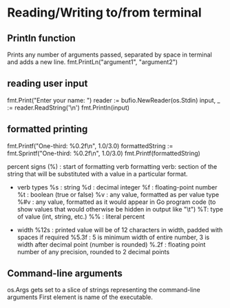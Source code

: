 # Reading/Writing to/from terminal

## Println function
Prints any number of arguments passed, separated by space in terminal and adds a new line.
  fmt.PrintLn("argument1", "argument2")


## reading user input
  fmt.Print("Enter your name: ")
  reader := bufio.NewReader(os.Stdin)
  input, _ := reader.ReadString('\n')
  fmt.Println(input)


## formatted printing
  fmt.Printf("One-third: %0.2f\n", 1.0/3.0)
  formattedString := fmt.Sprintf("One-third: %0.2f\n", 1.0/3.0)
  fmt.Printf(formattedString)

  percent signs (%) : start of formatting verb
  formatting verb: section of the string that will be substituted with a value in a particular format.

  - verb types
  %s : string
  %d : decimal integer
  %f : floating-point number
  %t : boolean (true or false)
  %v : any value, formatted as per value type
  %#v : any value, formatted as it would appear in Go program code (to show values that would otherwise be hidden in output like "\t")
  %T: type of value (int, string, etc.)
  %% : literal percent

  - width
  %12s : printed value will be of 12 characters in width, padded with spaces if required
  %5.3f : 5 is minimum width of entire number, 3 is width after decimal point (number is rounded)
  %.2f : floating point number of any precision, rounded to 2 decimal points


## Command-line arguments
os.Args gets set to a slice of strings representing the command-line arguments
First element is name of the executable.
